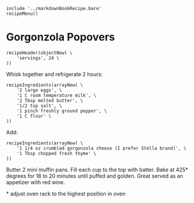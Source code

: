 ~~~ markdown-script
include '../markdownBookRecipe.bare'
recipeMenu()
~~~

# Gorgonzola Popovers

~~~ markdown-script
recipeHeader(objectNew( \
    'servings', 24 \
))
~~~

Whisk together and refrigerate 2 hours:

~~~ markdown-script
recipeIngredients(arrayNew( \
    '2 large eggs', \
    '1 C room temperature milk', \
    '2 Tbsp melted butter', \
    '1/2 tsp salt', \
    '1 pinch freshly ground pepper', \
    '1 C flour' \
))
~~~

Add:

~~~ markdown-script
recipeIngredients(arrayNew( \
    '1 1/4 oz crumbled gorgonzola cheese (I prefer Stella brand)', \
    '1 Tbsp chopped fresh thyme' \
))
~~~

Butter 2 mini muffin pans. Fill each cup to the top with batter. Bake at 425* degrees for 18 to 20
minutes until puffed and golden. Great served as an appetizer with red wine.

\* adjust oven rack to the highest position in oven
